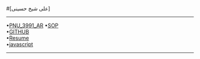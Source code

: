 #[علی شیخ حسینی]

*********************
•[PNU_3991_AR](https://github.com/alishykhhosyni)
•[SOP](https://github.com/alishykhhosyni/sop.git)                                      
•[GITHUB](https://github.com/alishykhhosyni/github.git)                                       
•[Resume](https://github.com/alishykhhosyni/resume.git)                                                                     
•[javascript](https://github.com/alishykhhosyni/javascript/blob/main/js.jpeg)
**********************            
